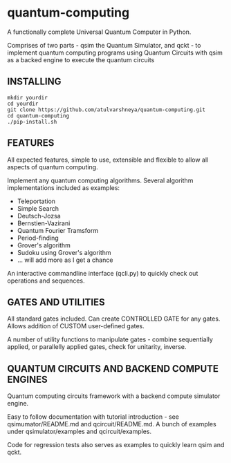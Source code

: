 # quantum-computing

A functionally complete Universal Quantum Computer in Python.

Comprises of two parts - qsim the Quantum Simulator, and qckt - to implement quantum computing programs using Quantum Circuits with qsim as a backed engine to execute the quantum circuits

INSTALLING
-------------------

    mkdir yourdir
    cd yourdir
    git clone https://github.com/atulvarshneya/quantum-computing.git
    cd quantum-computing
    ./pip-install.sh


FEATURES
-------------------
All expected features, simple to use, extensible and flexible to allow all aspects of quantum computing.

Implement any quantum computing algorithms. Several algorithm implementations included as examples:
* Teleportation
* Simple Search
* Deutsch-Jozsa
* Bernstien-Vazirani
* Quantum Fourier Tramsform
* Period-finding
* Grover's algorithm
* Sudoku using Grover's algorithm
* ... will add more as I get a chance

An interactive commandline interface (qcli.py) to quickly check out operations and sequences.


GATES AND UTILITIES
-------------------
All standard gates included. Can create CONTROLLED GATE for any gates.  Allows addition of CUSTOM user-defined gates.

A number of utility functions to manipulate gates - combine sequentially applied, or parallelly applied gates, check for unitarity, inverse.

QUANTUM CIRCUITS AND BACKEND COMPUTE ENGINES
-------------------

Quantum computing circuits framework with a backend compute simulator engine.

Easy to follow documentation with tutorial introduction - see qsimumator/README.md and qcircuit/README.md. A bunch of examples under qsimulator/examples and qcircuit/examples.

Code for regression tests also serves as examples to quickly learn qsim and qckt.
